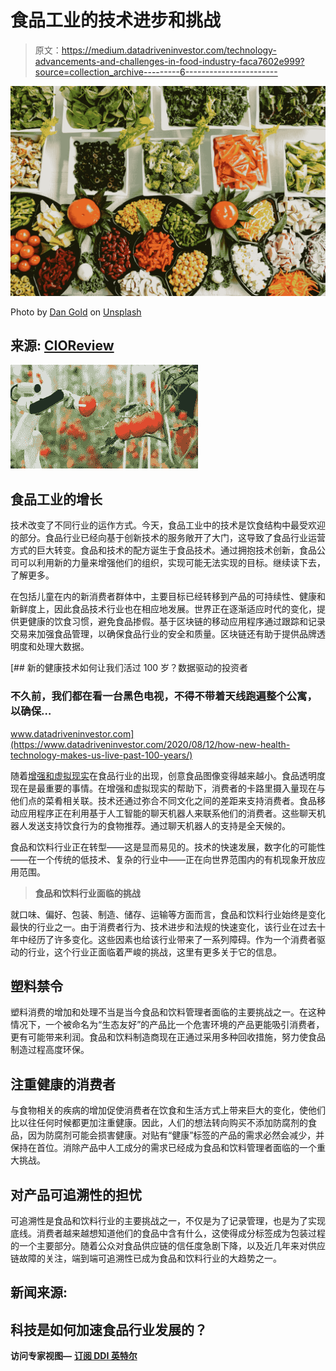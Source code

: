 # 食品工业的技术进步和挑战

> 原文：<https://medium.datadriveninvestor.com/technology-advancements-and-challenges-in-food-industry-faca7602e999?source=collection_archive---------6----------------------->

![](img/fc7ae6d59ca140ace5d05fe693abfad6.png)

Photo by [Dan Gold](https://unsplash.com/@danielcgold?utm_source=medium&utm_medium=referral) on [Unsplash](https://unsplash.com?utm_source=medium&utm_medium=referral)

## 来源: [CIOReview](https://www.cioreview.com?utm_source=medium&utm_campaign=articles&utm_medium=mediumpost)

![](img/6350cf935cc12c6391c2d31934238326.png)

## 食品工业的增长

技术改变了不同行业的运作方式。今天，食品工业中的技术是饮食结构中最受欢迎的部分。食品行业已经向基于创新技术的服务敞开了大门，这导致了食品行业运营方式的巨大转变。食品和技术的配方诞生于食品技术。通过拥抱技术创新，食品公司可以利用新的力量来增强他们的组织，实现可能无法实现的目标。继续读下去，了解更多。

在包括儿童在内的新消费者群体中，主要目标已经转移到产品的可持续性、健康和新鲜度上，因此食品技术行业也在相应地发展。世界正在逐渐适应时代的变化，提供更健康的饮食习惯，避免食品掺假。基于区块链的移动应用程序通过跟踪和记录交易来加强食品管理，以确保食品行业的安全和质量。区块链还有助于提供品牌透明度和处理大数据。

[](https://www.datadriveninvestor.com/2020/08/12/how-new-health-technology-makes-us-live-past-100-years/) [## 新的健康技术如何让我们活过 100 岁？数据驱动的投资者

### 不久前，我们都在看一台黑色电视，不得不带着天线跑遍整个公寓，以确保…

www.datadriveninvestor.com](https://www.datadriveninvestor.com/2020/08/12/how-new-health-technology-makes-us-live-past-100-years/) 

随着[增强和虚拟现实](https://www.cioreview.com/news/ar-and-vr-redefining-food-production--nid-29535-cid-29.html?utm_source=medium&utm_campaign=articles&utm_medium=mediumpost)在食品行业的出现，创意食品图像变得越来越小。食品透明度现在是最重要的事情。在增强和虚拟现实的帮助下，消费者的卡路里摄入量现在与他们点的菜肴相关联。技术还通过弥合不同文化之间的差距来支持消费者。食品移动应用程序正在利用基于人工智能的聊天机器人来联系他们的消费者。这些聊天机器人发送支持饮食行为的食物推荐。通过聊天机器人的支持是全天候的。

食品和饮料行业正在转型——这是显而易见的。技术的快速发展，数字化的可能性——在一个传统的低技术、复杂的行业中——正在向世界范围内的有机现象开放应用范围。

> **食品和饮料行业面临的挑战**

就口味、偏好、包装、制造、储存、运输等方面而言，食品和饮料行业始终是变化最快的行业之一。由于消费者行为、技术进步和法规的快速变化，该行业在过去十年中经历了许多变化。这些因素也给该行业带来了一系列障碍。作为一个消费者驱动的行业，这个行业正面临着严峻的挑战，这里有更多关于它的信息。

## 塑料禁令

塑料消费的增加和处理不当是当今食品和饮料管理者面临的主要挑战之一。在这种情况下，一个被命名为“生态友好”的产品比一个危害环境的产品更能吸引消费者，更有可能带来利润。食品和饮料制造商现在正通过采用多种回收措施，努力使食品制造过程高度环保。

## 注重健康的消费者

与食物相关的疾病的增加促使消费者在饮食和生活方式上带来巨大的变化，使他们比以往任何时候都更加注重健康。因此，人们的想法转向购买不添加防腐剂的食品，因为防腐剂可能会损害健康。对贴有“健康”标签的产品的需求必然会减少，并保持在首位。消除产品中人工成分的需求已经成为食品和饮料管理者面临的一个重大挑战。

## 对产品可追溯性的担忧

可追溯性是食品和饮料行业的主要挑战之一，不仅是为了记录管理，也是为了实现底线。消费者越来越想知道他们的食品中含有什么，这使得成分标签成为包装过程的一个主要部分。随着公众对食品供应链的信任度急剧下降，以及近几年来对供应链故障的关注，端到端可追溯性已成为食品和饮料行业的大趋势之一。

## 新闻来源:

## 科技是如何加速食品行业发展的？

**访问专家视图—** [**订阅 DDI 英特尔**](https://datadriveninvestor.com/ddi-intel)